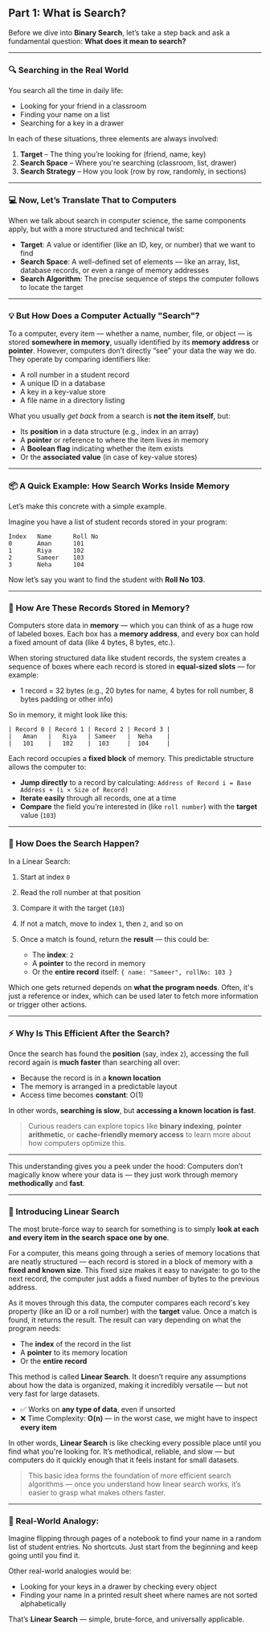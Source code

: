 ## Part 1: What is Search?

Before we dive into **Binary Search**, let’s take a step back and ask a fundamental question:
**What does it mean to search?**

---

### 🔍 Searching in the Real World

You search all the time in daily life:

* Looking for your friend in a classroom
* Finding your name on a list
* Searching for a key in a drawer

In each of these situations, three elements are always involved:

1. **Target** – The thing you’re looking for (friend, name, key)
2. **Search Space** – Where you're searching (classroom, list, drawer)
3. **Search Strategy** – How you look (row by row, randomly, in sections)

---

### 💻 Now, Let’s Translate That to Computers

When we talk about search in computer science, the same components apply, but with a more structured and technical twist:

* **Target**: A value or identifier (like an ID, key, or number) that we want to find
* **Search Space**: A well-defined set of elements — like an array, list, database records, or even a range of memory addresses
* **Search Algorithm**: The precise sequence of steps the computer follows to locate the target

---

### 💡 But How Does a Computer Actually "Search"?

To a computer, every item — whether a name, number, file, or object — is stored **somewhere in memory**, usually identified by its **memory address** or **pointer**. However, computers don’t directly “see” your data the way we do. They operate by comparing identifiers like:

* A roll number in a student record
* A unique ID in a database
* A key in a key-value store
* A file name in a directory listing

What you usually *get back* from a search is **not the item itself**, but:

* Its **position** in a data structure (e.g., index in an array)
* A **pointer** or reference to where the item lives in memory
* A **Boolean flag** indicating whether the item exists
* Or the **associated value** (in case of key-value stores)

---

### 📦 A Quick Example: How Search Works Inside Memory

Let’s make this concrete with a simple example.

Imagine you have a list of student records stored in your program:

```
Index   Name      Roll No
0       Aman      101
1       Riya      102
2       Sameer    103
3       Neha      104
```

Now let’s say you want to find the student with **Roll No 103**.

---

### 🧠 How Are These Records Stored in Memory?

Computers store data in **memory** — which you can think of as a huge row of labeled boxes. Each box has a **memory address**, and every box can hold a fixed amount of data (like 4 bytes, 8 bytes, etc.).

When storing structured data like student records, the system creates a sequence of boxes where each record is stored in **equal-sized slots** — for example:

* 1 record = 32 bytes
  (e.g., 20 bytes for name, 4 bytes for roll number, 8 bytes padding or other info)

So in memory, it might look like this:

```
| Record 0 | Record 1 | Record 2 | Record 3 |
|   Aman   |   Riya   | Sameer   |  Neha    |
|   101    |   102    |  103     |  104     |
```

Each record occupies a **fixed block** of memory. This predictable structure allows the computer to:

* **Jump directly** to a record by calculating:
  `Address of Record i = Base Address + (i × Size of Record)`
* **Iterate easily** through all records, one at a time
* **Compare** the field you’re interested in (like `roll number`) with the **target** value (`103`)

---

### 🚪 How Does the Search Happen?

In a Linear Search:

1. Start at index `0`
2. Read the roll number at that position
3. Compare it with the target (`103`)
4. If not a match, move to index `1`, then `2`, and so on
5. Once a match is found, return the **result** — this could be:

   * The **index**: `2`
   * A **pointer** to the record in memory
   * Or the **entire record** itself: `{ name: "Sameer", rollNo: 103 }`

Which one gets returned depends on **what the program needs**. Often, it's just a reference or index, which can be used later to fetch more information or trigger other actions.

---

### ⚡ Why Is This Efficient After the Search?

Once the search has found the **position** (say, index `2`), accessing the full record again is **much faster** than searching all over:

* Because the record is in a **known location**
* The memory is arranged in a predictable layout
* Access time becomes **constant**: O(1)

In other words, **searching is slow**, but **accessing a known location is fast**.

> Curious readers can explore topics like **binary indexing**, **pointer arithmetic**, or **cache-friendly memory access** to learn more about how computers optimize this.

---

This understanding gives you a peek under the hood:
Computers don’t magically know where your data is — they just work through memory **methodically** and **fast**.

---

### 🔎 Introducing Linear Search

The most brute-force way to search for something is to simply **look at each and every item in the search space one by one**.

For a computer, this means going through a series of memory locations that are neatly structured — each record is stored in a block of memory with a **fixed and known size**. This fixed size makes it easy to navigate: to go to the next record, the computer just adds a fixed number of bytes to the previous address.

As it moves through this data, the computer compares each record's key property (like an ID or a roll number) with the **target** value. Once a match is found, it returns the result. The result can vary depending on what the program needs:

* The **index** of the record in the list
* A **pointer** to its memory location
* Or the **entire record**

This method is called **Linear Search**. It doesn’t require any assumptions about how the data is organized, making it incredibly versatile — but not very fast for large datasets.

* ✅ Works on **any type of data**, even if unsorted
* ❌ Time Complexity: **O(n)** — in the worst case, we might have to inspect **every item**

In other words, **Linear Search** is like checking every possible place until you find what you're looking for. It’s methodical, reliable, and slow — but computers do it quickly enough that it feels instant for small datasets.

> This basic idea forms the foundation of more efficient search algorithms — once you understand how linear search works, it’s easier to grasp what makes others faster.

---

### 📌 Real-World Analogy:

Imagine flipping through pages of a notebook to find your name in a random list of student entries.
No shortcuts. Just start from the beginning and keep going until you find it.

Other real-world analogies would be:

* Looking for your keys in a drawer by checking every object
* Finding your name in a printed result sheet where names are not sorted alphabetically

That’s **Linear Search** — simple, brute-force, and universally applicable.
